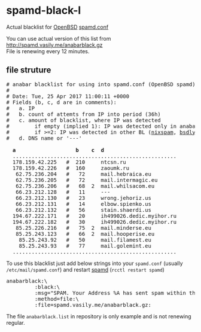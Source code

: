 # spamd-black-l
Actual blacklist for [OpenBSD](http://www.openbsd.org) [spamd.conf](http://man.openbsd.org/spamd.conf)

You can use actual version of this list from http://spamd.vasily.me/anabarblack.gz
<br>File is renewing every 12 minutes.


## file struture
<pre>
# anabar blacklist for using into spamd.conf (OpenBSD spamd)
#
# Date: Tue, 25 Apr 2017 11:00:11 +0000
# Fields (b, c, d are in comments): 
#   a. IP
#   b. count of attemts from IP into period (36h)
#   c. amount of blacklist, where IP was detected
#        if empty (implied 1): IP was detected only in anabar's BL
#        if >=2: IP was detected in other BL (<a href="http://www.heise.de/ix/nixspam/dnsbl_en/">nixspam</a>, <a href="http://www.bsdly.net/~peter/nameandshame.html">bsdly</a>, etc.) 
#   d. DNS name or '---'

  <b>a</b>                   <b>b</b>    <b>c</b>  <b>d</b>
  ....................................................
  178.159.42.225   #  210     ntcsn.ru
  178.159.42.226   #  160     zaoumk.ru
   62.75.236.204   #   72     mail.hebraica.eu
   62.75.236.205   #   72     mail.intermagic.eu
   62.75.236.206   #   68  2  mail.whilsacom.eu
   66.23.212.128   #   11     ---
   66.23.212.130   #   23     wrong.jehoriz.us
   66.23.212.131   #   14     elbow.spienko.us
   66.23.212.132   #   56     stain.shaerdi.us
  194.67.222.171   #   20     ih499026.dedic.myihor.ru
  194.67.222.182   #   30     ih499026.dedic.myihor.ru
   85.25.226.216   #   75  2  mail.minderse.eu
   85.25.243.123   #   66  2  mail.hooperise.eu
    85.25.243.92   #   50     mail.filamest.eu
    85.25.243.93   #   77     mail.golemint.eu
  ....................................................
</pre>


To use this blacklist just add below strings into your `spamd.conf` (usually `/etc/mail/spamd.conf`) and restart [spamd](http://man.openbsd.org/spamd) 
(`rcctl restart spamd`)
<pre>
anabarblack:\
         :black:\
         :msg="SPAM. Your Address %A has sent spam within the last 36 hours. See http://spamd.vasily.me for details. Thou oughtn't to do it thrice":\
         :method=file:\
         :file=spamd.vasily.me/anabarblack.gz:
</pre>

The file `anabarblack.list` in repository is only example and is not renewing regular.


